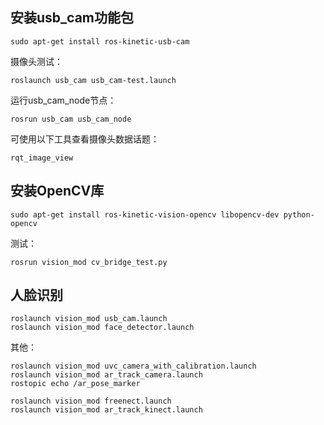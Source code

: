 ## 安装usb_cam功能包
```
sudo apt-get install ros-kinetic-usb-cam
```
摄像头测试：
```
roslaunch usb_cam usb_cam-test.launch
```
运行usb_cam_node节点：
```
rosrun usb_cam usb_cam_node
```
可使用以下工具查看摄像头数据话题：
```
rqt_image_view
```
## 安装OpenCV库
```
sudo apt-get install ros-kinetic-vision-opencv libopencv-dev python-opencv
```
测试：
```
rosrun vision_mod cv_bridge_test.py
```
## 人脸识别
```
roslaunch vision_mod usb_cam.launch
roslaunch vision_mod face_detector.launch

```
其他：
```
roslaunch vision_mod uvc_camera_with_calibration.launch
roslaunch vision_mod ar_track_camera.launch
rostopic echo /ar_pose_marker

roslaunch vision_mod freenect.launch
roslaunch vision_mod ar_track_kinect.launch
```